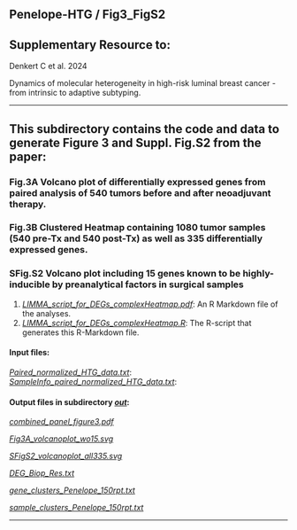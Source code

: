 ## Penelope-HTG / Fig3_FigS2

## Supplementary Resource to:  

Denkert C et al. 2024 

Dynamics of molecular heterogeneity in high-risk luminal breast cancer - from intrinsic to adaptive subtyping.

************************************************************

## This subdirectory contains the code and data to generate Figure 3 and Suppl. Fig.S2 from the paper:

### Fig.3A Volcano plot of differentially expressed genes from paired analysis of 540 tumors before and after neoadjuvant therapy. 
### Fig.3B Clustered Heatmap containing 1080 tumor samples (540 pre-Tx and 540 post-Tx) as well as 335 differentially expressed genes.
### SFig.S2 Volcano plot including 15 genes known to be highly-inducible by preanalytical factors in surgical samples

1. [*LIMMA_script_for_DEGs_complexHeatmap.pdf*](https://github.com/tkarn/Penelope-HTG/blob/main/Fig3_FigS2/LIMMA_script_for_DEGs_complexHeatmap.pdf):  An R Markdown file of the analyses.
2. [*LIMMA_script_for_DEGs_complexHeatmap.R*](https://github.com/tkarn/Penelope-HTG/blob/main/Fig3_FigS2/LIMMA_script_for_DEGs_complexHeatmap.R):  The R-script that generates this R-Markdown file.

#### Input files:
[*Paired_normalized_HTG_data.txt*](https://github.com/tkarn/Penelope-HTG/blob/main/Fig3_FigS2/Paired_normalized_HTG_data.txt): 
[*SampleInfo_paired_normalized_HTG_data.txt*](https://github.com/tkarn/Penelope-HTG/blob/main/Fig3_FigS2/SampleInfo_paired_normalized_HTG_data.txt): 

#### Output files in subdirectory [*out*](https://github.com/tkarn/Penelope-HTG/blob/main/Fig3_FigS2/out/):
[*combined_panel_figure3.pdf*](https://github.com/tkarn/Penelope-HTG/blob/main/Fig3_FigS2/out/combined_panel_figure3.pdf) 

[*Fig3A_volcanoplot_wo15.svg*](https://github.com/tkarn/Penelope-HTG/blob/main/Fig3_FigS2/out/Fig3A_volcanoplot_wo15.svg)

[*SFigS2_volcanoplot_all335.svg*](https://github.com/tkarn/Penelope-HTG/blob/main/Fig3_FigS2/out/SFigS2_volcanoplot_all335.svg)

[*DEG_Biop_Res.txt*](https://github.com/tkarn/Penelope-HTG/blob/main/Fig3_FigS2/out/DEG_Biop_Res.txt)

[*gene_clusters_Penelope_150rpt.txt*](https://github.com/tkarn/Penelope-HTG/blob/main/Fig3_FigS2/out/gene_clusters_Penelope_150rpt.txt)

[*sample_clusters_Penelope_150rpt.txt*](https://github.com/tkarn/Penelope-HTG/blob/main/Fig3_FigS2/out/sample_clusters_Penelope_150rpt.txt)


************************************************************

